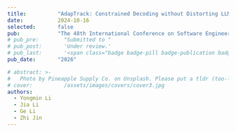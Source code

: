 ```yaml
---
title:          "AdapTrack: Constrained Decoding without Distorting LLM's Output Intent"
date:           2024-10-16
selected:       false
pub:            "The 48th International Conference on Software Engineering (ICSE 2026)"
# pub_pre:        "Submitted to "
# pub_post:       'Under review.'
# pub_last:       '<span class="badge badge-pill badge-publication badge-success">Oral</span>'
pub_date:       "2026"

# abstract: >-
#   Photo by Pineapple Supply Co. on Unsplash. Please put a tldr (too-long-didnt-read, 1~2 sentences) of your publication here. It is not recommended to put the actual abstract here because it is usually too long to fit in. $\LaTeX$ is supported. $a=b+c$.
# cover:          /assets/images/covers/cover3.jpg
authors:
  - Yongmin Li
  - Jia Li
  - Ge Li
  - Zhi Jin
---
```

